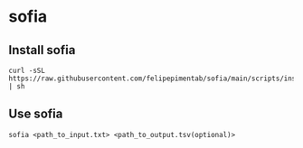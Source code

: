 # sofia

## Install sofia
```
curl -sSL https://raw.githubusercontent.com/felipepimentab/sofia/main/scripts/install.sh | sh
```

## Use sofia
```
sofia <path_to_input.txt> <path_to_output.tsv(optional)>
```
